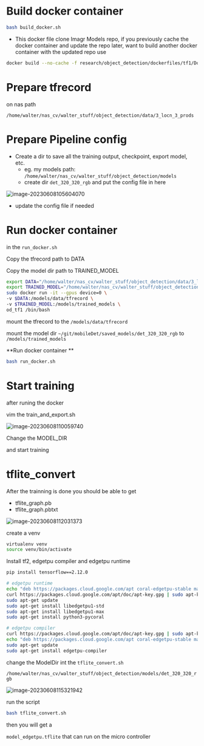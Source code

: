 



# Build docker container

```bash
bash build_docker.sh
```

* This docker file clone Imagr Models repo, if you previously cache the docker container and update the repo later, want to build another docker container with the updated repo use 

```bash 
docker build --no-cache -f research/object_detection/dockerfiles/tf1/Dockerfile -t od_tf1 .
```



# Prepare tfrecord 

on nas path 

`/home/walter/nas_cv/walter_stuff/object_detection/data/3_locn_3_prods`

# Prepare Pipeline config 

* Create a dir to save all the training output, checkpoint, export model, etc. 
  * eg. my models  path: `/home/walter/nas_cv/walter_stuff/object_detection/models`
  * create  dir `det_320_320_rgb` and put the config file in here

![image-20230608105604070](/home/walter/git/imagr/models/README.assets/image-20230608105604070.png)

* update the config file if needed 

# Run docker container 

in the `run_docker.sh`

Copy the tfrecord path to DATA 

Copy the model dir path to TRAINED_MODEL

```bash
export DATA="/home/walter/nas_cv/walter_stuff/object_detection/data/3_locn_3_prods"
export TRAINED_MODEL="/home/walter/nas_cv/walter_stuff/object_detection/models"
sudo docker run -it --gpus device=0 \
-v $DATA:/models/data/tfrecord \
-v $TRAINED_MODEL:/models/trained_models \
od_tf1 /bin/bash
```

mount the tfrecord to the `/models/data/tfrecord`

mount the model dir `~/git/mobileDet/saved_models/det_320_320_rgb`  to `/models/trained_models`

**Run docker container **

```bash 
bash run_docker.sh
```



# Start training 

after runing the docker 

vim the train_and_export.sh

![image-20230608110059740](/home/walter/git/imagr/models/README.assets/image-20230608110059740.png)

Change the MODEL_DIR

and start training 



# tflite_convert 

After the trainning is done you should be able to get 

* tflite_graph.pb
* tflite_graph.pbtxt

![image-20230608112031373](/home/walter/git/imagr/models/README.assets/image-20230608112031373.png)

create a venv 

```bash 
virtualenv venv
source venv/bin/activate 
```

Install tf2, edgetpu compiler and edgetpu runtime 

``` bash
pip install tensorflow==2.12.0

# edgetpu runtime 
echo "deb https://packages.cloud.google.com/apt coral-edgetpu-stable main" | sudo tee /etc/apt/sources.list.d/coral-edgetpu.list
curl https://packages.cloud.google.com/apt/doc/apt-key.gpg | sudo apt-key add -
sudo apt-get update
sudo apt-get install libedgetpu1-std
sudo apt-get install libedgetpu1-max
sudo apt-get install python3-pycoral

# edgetpu compiler 
curl https://packages.cloud.google.com/apt/doc/apt-key.gpg | sudo apt-key add -
echo "deb https://packages.cloud.google.com/apt coral-edgetpu-stable main" | sudo tee /etc/apt/sources.list.d/coral-edgetpu.list
sudo apt-get update
sudo apt-get install edgetpu-compiler
```



change the ModelDir int the `tflite_convert.sh`

`/home/walter/nas_cv/walter_stuff/object_detection/models/det_320_320_rgb`

![image-20230608115321942](/home/walter/git/imagr/models/README.assets/image-20230608115321942.png)

run the script 

```bash
bash tflite_convert.sh
```

then you will get a 

`model_edgetpu.tflite` that can run on the micro controller 

